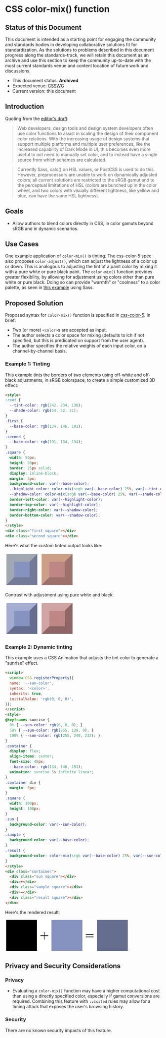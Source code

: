 # CSS color-mix() function

## Status of this Document
This document is intended as a starting point for engaging the community and standards bodies in developing collaborative solutions fit for standardization. As the solutions to
problems described in this document progress along the standards-track, we will retain this document as an archive and use this section to keep the community up-to-date with the
most current standards venue and content location of future work and discussions.
* This document status: **Archived**
* Expected venue: [CSSWG](https://drafts.csswg.org/)
* Current version: this document

## Introduction

Quoting from the [editor's draft](https://drafts.csswg.org/css-color-5/#intro):
> Web developers, design tools and design system developers often use color functions to assist in scaling the design of their component color relations. With the increasing
usage of design systems that support multiple platforms and multiple user preferences, like the increased capability of Dark Mode in UI, this becomes even more useful to not
need to manually set color, and to instead have a single source from which schemes are calculated.

> Currently Sass, calc() on HSL values, or PostCSS is used to do this. However, preprocessors are unable to work on dynamically adjusted colors; all current solutions are
restricted to the sRGB gamut and to the perceptual limitations of HSL (colors are bunched up in the color wheel, and two colors with visually different lightness, like yellow
and blue, can have the same HSL lightness).

## Goals

* Allow authors to blend colors directly in CSS, in color gamuts beyond sRGB and in dynamic scenarios.

## Use Cases

One example application of `color-mix()` is tinting. The css-color-5 spec also proposes `color-adjust()`, which can adjust the lightness of a color up or down. This is
analogous to adjusting the tint of a paint color by mixing it with a pure white or pure black paint. The `color-mix()` function provides greater flexibility, by allowing for
adjustment using colors other than pure white or pure black. Doing so can provide "warmth" or "coolness" to a color palette, as seen in
[this example](https://alistapart.com/article/mixing-color-for-the-web-with-sass/#section5) using Sass.

## Proposed Solution

Proposed syntax for `color-mix()` function is specified in [css-color-5](https://drafts.csswg.org/css-color-5/#color-mix). In brief:
- Two (or more) `<color>`s are accepted as input.
- The author selects a color space for mixing (defaults to lch if not specified, but this is predicated on support from the user agent).
- The author specifies the relative weights of each input color, on a channel-by-channel basis.

### Example 1: Tinting

This example tints the borders of two elements using off-white and off-black adjustments, in sRGB colorspace, to create a simple customized 3D effect:

``` html
<style>
:root {
  --tint-color: rgb(242, 234, 138);
  --shade-color: rgb(54, 52, 31);
}
.first {
  --base-color: rgb(134, 146, 191);
}
.second {
  --base-color: rgb(191, 134, 134);
}
.square {
  width: 50px;
  height: 50px;
  border: 25px solid;
  display: inline-block;
  margin: 5px;
  background-color: var(--base-color);
  --highlight-color: color-mix(srgb var(--base-color) 25%, var(--tint-color));
  --shadow-color: color-mix(srgb var(--base-color) 25%, var(--shade-color));
  border-left-color: var(--highlight-color);
  border-top-color: var(--highlight-color);
  border-right-color: var(--shadow-color);
  border-bottom-color: var(--shadow-color);
}
</style>
<div class="first square"></div>
<div class="second square"></div>
```

Here's what the custom tinted output looks like:

![Rendered markup of squares tinted with color-mix](color-mix-squares.png)

Contrast with adjustment using pure white and black:

![Rendered markup of squares tinted with pure white and black](pure-tint-squares.png)

### Example 2: Dynamic tinting

This example uses a CSS Animation that adjusts the tint color to generate a "sunrise" effect.

``` html
<script>
  window.CSS.registerProperty({
  name: '--sun-color',
  syntax: '<color>',
  inherits: true,
  initialValue: 'rgb(0, 0, 0)',
});
</script>
<style>
@keyframes sunrise {
  0% { --sun-color: rgb(0, 0, 0); }
  50% { --sun-color: rgb(255, 129, 0); }
  100% { --sun-color: rgb(255, 240, 232); }
}
.container {
  display: flex;
  align-items: center;
  font-size: 48px;
  --base-color: rgb(134, 146, 191);
  animation: sunrise 5s infinite linear;
}
.container div {
  margin: 5px;
}
.square {
  width: 100px;
  height: 100px;
}
.sun {
  background-color: var(--sun-color);
}
.sample {
  background-color: var(--base-color);
}
.result {
  background-color: color-mix(srgb var(--base-color) 25%, var(--sun-color));
}
</style>
<div class="container">
  <div class="sun square"></div>
  <div>+</div>
  <div class="sample square"></div>
  <div>=</div>
  <div class="result square"></div>
</div>
```

Here's the rendered result:

![Rendered markup of squares tinted with animated "sun" color](sunrise.gif)


## Privacy and Security Considerations

### Privacy

* Evaluating a `color-mix()` function may have a higher computational cost than using a directly specified color, especially if gamut conversions are required. Combining this
feature with `:visited` rules may allow for a timing attack that exposes the user's browsing history.

### Security

There are no known security impacts of this feature.
